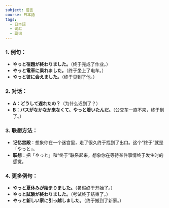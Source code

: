 ```yaml
---
subject: 语言
course: 日本語
tags:
  - 日本語
  - 词汇
  - 副词
---
```

### 1. **例句**：

- **やっと宿題が終わりました。**（终于完成了作业。）
- **やっと電車に乗れました。**（终于坐上了电车。）
- **やっと彼に会えました。**（终于见到了他。）

### 2. **对话**：

- **A：どうして遅れたの？**（为什么迟到了？）
- **B：バスがなかなか来なくて、やっと着いたんだ。**（公交车一直不来，终于到了。）

### 3. **联想方法**：

- **记忆宫殿**：想象你在一个迷宫里，走了很久终于找到了出口。这个“终于”就是「やっと」。
- **联想**：把「やっと」和“终于”联系起来，想象你在等待某件事情终于发生时的感觉。

### 4. **更多例句**：

- **やっと夏休みが始まりました。**（暑假终于开始了。）
- **やっと試験が終わりました。**（考试终于结束了。）
- **やっと新しい家に引っ越しました。**（终于搬到了新家。）